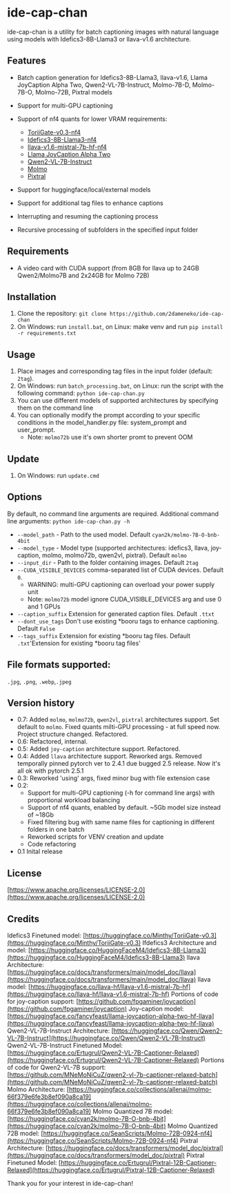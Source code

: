 # ide-cap-chan
ide-cap-chan is a utility for batch captioning images with natural language using models with Idefics3-8B-Llama3 or llava-v1.6 architecture.

## Features
* Batch caption generation for Idefics3-8B-Llama3, llava-v1.6, Llama JoyCaption Alpha Two, Qwen2-VL-7B-Instruct, Molmo-7B-D, Molmo-7B-O, Molmo-72B, Pixtral models
* Support for multi-GPU captioning
* Support of nf4 quants for lower VRAM requirements:
  - [ToriiGate-v0.3-nf4](https://huggingface.co/2dameneko/ToriiGate-v0.3-nf4)
  - [Idefics3-8B-Llama3-nf4](https://huggingface.co/2dameneko/Idefics3-8B-Llama3-nf4)
  - [llava-v1.6-mistral-7b-hf-nf4](https://huggingface.co/2dameneko/llava-v1.6-mistral-7b-hf-nf4)
  - [Llama JoyCaption Alpha Two](https://huggingface.co/fancyfeast/llama-joycaption-alpha-two-hf-llava)  
  - [Qwen2-VL-7B-Instruct](https://huggingface.co/Qwen/Qwen2-VL-7B-Instruct)
  - [Molmo](https://huggingface.co/collections/allenai/molmo-66f379e6fe3b8ef090a8ca19)
  - [Pixtral](https://huggingface.co/docs/transformers/model_doc/pixtral)
  
* Support for huggingface/local/external models
* Support for additional tag files to enhance captions
* Interrupting and resuming the captioning process
* Recursive processing of subfolders in the specified input folder

## Requirements
* A video card with CUDA support (from 8GB for llava up to 24GB Qwen2/Molmo7B and 2x24GB for Molmo 72B)

## Installation
1. Clone the repository: `git clone https://github.com/2dameneko/ide-cap-chan`
2. On Windows: run `install.bat`, on Linux: make venv and run `pip install -r requirements.txt`

## Usage
1. Place images and corresponding tag files in the input folder (default: `2tag`).
2. On Windows: run `batch_processing.bat`, on Linux: run the script with the following command: `python ide-cap-chan.py`
3. You can use different models of supported architectures by specifying them on the command line
4. You can optionally modify the prompt according to your specific conditions in the model_handler.py file: system_prompt and user_prompt.
    * Note: `molmo72b` use it's own shorter promt to prevent OOM

## Update
1. On Windows: run `update.cmd`

## Options
By default, no command line arguments are required.
Additional command line arguments: `python ide-cap-chan.py -h`
* `--model_path` - Path to the used model. Default `cyan2k/molmo-7B-O-bnb-4bit`
* `--model_type` - Model type (supported architectures: idefics3, llava, joy-caption, molmo, molmo72b, qwen2vl, pixtral). Default `molmo`
* `--input_dir` - Path to the folder containing images. Default `2tag`
* `--CUDA_VISIBLE_DEVICES` comma-separated list of CUDA devices. Default `0`. 
    * WARNING: multi-GPU captioning can overload your power supply unit
    * Note: `molmo72b` model ignore CUDA_VISIBLE_DEVICES arg and use 0 and 1 GPUs
* `--caption_suffix` Extension for generated caption files. Default `.ttxt`
* `--dont_use_tags` Don't use existing *booru tags to enhance captioning. Default `False`
* `--tags_suffix` Extension for existing *booru tag files. Default `.txt`'Extension for existing *booru tag files'

## File formats supported:
`.jpg`, `.png`, `.webp`,`.jpeg`

## Version history
* 0.7: Added `molmo`, `molmo72b`, `qwen2vl`, `pixtral` architectures support. Set default to `molmo`. Fixed quants milti-GPU processing - at full speed now. Project structure changed. Refactored.
* 0.6: Refactored, internal.
* 0.5: Added `joy-caption` architecture support. Refactored.
* 0.4: Added `llava` architecture support. Reworked args. Removed temporally pinned pytorch ver to 2.4.1 due bugged 2.5 release. Now it's all ok with pytorch 2.5.1
* 0.3: Reworked 'using' args, fixed minor bug with file extension case
* 0.2:
  * Support for multi-GPU captioning (-h for command line args) with proportional workload balancing
  * Support of nf4 quants, enabled by default. ~5Gb model size instead of ~18Gb
  * Fixed filtering bug with same name files for captioning in different folders in one batch
  * Reworked scripts for VENV creation and update
  * Code refactoring
* 0.1 Inital release

## License
[https://www.apache.org/licenses/LICENSE-2.0](https://www.apache.org/licenses/LICENSE-2.0)

## Credits
Idefics3 Finetuned model: [https://huggingface.co/Minthy/ToriiGate-v0.3](https://huggingface.co/Minthy/ToriiGate-v0.3)
Ifdefics3 Architecture and model: [https://huggingface.co/HuggingFaceM4/Idefics3-8B-Llama3](https://huggingface.co/HuggingFaceM4/Idefics3-8B-Llama3)
llava Architecture: [https://huggingface.co/docs/transformers/main/model_doc/llava](https://huggingface.co/docs/transformers/main/model_doc/llava)
llava model: [https://huggingface.co/llava-hf/llava-v1.6-mistral-7b-hf](https://huggingface.co/llava-hf/llava-v1.6-mistral-7b-hf)
Portions of code for joy-caption support: [https://github.com/fpgaminer/joycaption](https://github.com/fpgaminer/joycaption)
Joy-caption model: [https://huggingface.co/fancyfeast/llama-joycaption-alpha-two-hf-llava](https://huggingface.co/fancyfeast/llama-joycaption-alpha-two-hf-llava)
Qwen2-VL-7B-Instruct Architecture: [https://huggingface.co/Qwen/Qwen2-VL-7B-Instruct](https://huggingface.co/Qwen/Qwen2-VL-7B-Instruct)
Qwen2-VL-7B-Instruct Finetuned Model: [https://huggingface.co/Ertugrul/Qwen2-VL-7B-Captioner-Relaxed](https://huggingface.co/Ertugrul/Qwen2-VL-7B-Captioner-Relaxed)
Portions of code for Qwen2-VL-7B support: [https://github.com/MNeMoNiCuZ/qwen2-vl-7b-captioner-relaxed-batch](https://github.com/MNeMoNiCuZ/qwen2-vl-7b-captioner-relaxed-batch)
Molmo Architecture: [https://huggingface.co/collections/allenai/molmo-66f379e6fe3b8ef090a8ca19](https://huggingface.co/collections/allenai/molmo-66f379e6fe3b8ef090a8ca19)
Molmo Quantized 7B model: [https://huggingface.co/cyan2k/molmo-7B-O-bnb-4bit](https://huggingface.co/cyan2k/molmo-7B-O-bnb-4bit)
Molmo Quantized 72B model: [https://huggingface.co/SeanScripts/Molmo-72B-0924-nf4](https://huggingface.co/SeanScripts/Molmo-72B-0924-nf4)
Pixtral Architecture: [https://huggingface.co/docs/transformers/model_doc/pixtral](https://huggingface.co/docs/transformers/model_doc/pixtral)
Pixtral Finetuned Model: [https://huggingface.co/Ertugrul/Pixtral-12B-Captioner-Relaxed](https://huggingface.co/Ertugrul/Pixtral-12B-Captioner-Relaxed)

Thank you for your interest in ide-cap-chan!